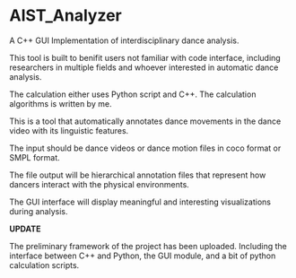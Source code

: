 # AIST_Analyzer

A C++ GUI Implementation of interdisciplinary dance analysis.

This tool is built to benifit users not familiar with code interface, including researchers in multiple fields and whoever interested in automatic dance analysis. 


The calculation either uses Python script and C++. The calculation algorithms is written by me. 


This is a tool that automatically annotates dance movements in the dance video with its linguistic features.

The input should be dance videos or dance motion files in coco format or SMPL format.

The file output will be hierarchical annotation files that represent how dancers interact with the physical environments.

The GUI interface will display meaningful and interesting visualizations during analysis.

 

**UPDATE**


The preliminary framework of the project has been uploaded. Including the interface between C++ and Python, the GUI module, and a bit of python calculation scripts.






